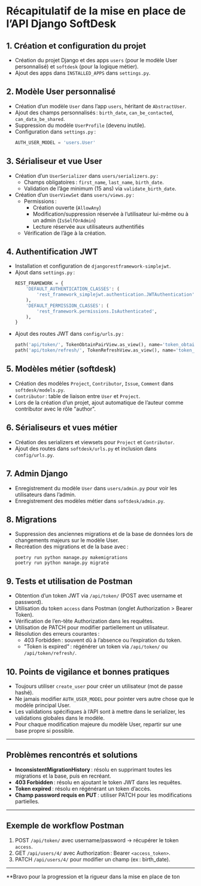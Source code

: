 # Récapitulatif de la mise en place de l’API Django SoftDesk

## 1. Création et configuration du projet

- Création du projet Django et des apps `users` (pour le modèle User personnalisé) et `softdesk` (pour la logique métier).
- Ajout des apps dans `INSTALLED_APPS` dans `settings.py`.

## 2. Modèle User personnalisé

- Création d’un modèle `User` dans l’app `users`, héritant de `AbstractUser`.
- Ajout des champs personnalisés : `birth_date`, `can_be_contacted`, `can_data_be_shared`.
- Suppression du modèle `UserProfile` (devenu inutile).
- Configuration dans `settings.py` :
  ```python
  AUTH_USER_MODEL = 'users.User'
  ```

## 3. Sérialiseur et vue User

- Création d’un `UserSerializer` dans `users/serializers.py` :
  - Champs obligatoires : `first_name`, `last_name`, `birth_date`.
  - Validation de l’âge minimum (15 ans) via `validate_birth_date`.
- Création d’un `UserViewSet` dans `users/views.py` :
  - Permissions : 
    - Création ouverte (`AllowAny`)
    - Modification/suppression réservée à l’utilisateur lui-même ou à un admin (`IsSelfOrAdmin`)
    - Lecture réservée aux utilisateurs authentifiés
  - Vérification de l’âge à la création.

## 4. Authentification JWT

- Installation et configuration de `djangorestframework-simplejwt`.
- Ajout dans `settings.py` :
  ```python
  REST_FRAMEWORK = {
      'DEFAULT_AUTHENTICATION_CLASSES': (
          'rest_framework_simplejwt.authentication.JWTAuthentication',
      ),
      'DEFAULT_PERMISSION_CLASSES': (
          'rest_framework.permissions.IsAuthenticated',
      ),
  }
  ```
- Ajout des routes JWT dans `config/urls.py` :
  ```python
  path('api/token/', TokenObtainPairView.as_view(), name='token_obtain_pair'),
  path('api/token/refresh/', TokenRefreshView.as_view(), name='token_refresh'),
  ```

## 5. Modèles métier (softdesk)

- Création des modèles `Project`, `Contributor`, `Issue`, `Comment` dans `softdesk/models.py`.
- `Contributor` : table de liaison entre `User` et `Project`.
- Lors de la création d’un projet, ajout automatique de l’auteur comme contributor avec le rôle "author".

## 6. Sérialiseurs et vues métier

- Création des serializers et viewsets pour `Project` et `Contributor`.
- Ajout des routes dans `softdesk/urls.py` et inclusion dans `config/urls.py`.

## 7. Admin Django

- Enregistrement du modèle `User` dans `users/admin.py` pour voir les utilisateurs dans l’admin.
- Enregistrement des modèles métier dans `softdesk/admin.py`.

## 8. Migrations

- Suppression des anciennes migrations et de la base de données lors de changements majeurs sur le modèle User.
- Recréation des migrations et de la base avec :
  ```
  poetry run python manage.py makemigrations
  poetry run python manage.py migrate
  ```

## 9. Tests et utilisation de Postman

- Obtention d’un token JWT via `/api/token/` (POST avec username et password).
- Utilisation du token `access` dans Postman (onglet Authorization > Bearer Token).
- Vérification de l’en-tête Authorization dans les requêtes.
- Utilisation de PATCH pour modifier partiellement un utilisateur.
- Résolution des erreurs courantes :
  - 403 Forbidden : souvent dû à l’absence ou l’expiration du token.
  - "Token is expired" : régénérer un token via `/api/token/` ou `/api/token/refresh/`.

## 10. Points de vigilance et bonnes pratiques

- Toujours utiliser `create_user` pour créer un utilisateur (mot de passe hashé).
- Ne jamais modifier `AUTH_USER_MODEL` pour pointer vers autre chose que le modèle principal User.
- Les validations spécifiques à l’API sont à mettre dans le serializer, les validations globales dans le modèle.
- Pour chaque modification majeure du modèle User, repartir sur une base propre si possible.

---

## Problèmes rencontrés et solutions

- **InconsistentMigrationHistory** : résolu en supprimant toutes les migrations et la base, puis en recréant.
- **403 Forbidden** : résolu en ajoutant le token JWT dans les requêtes.
- **Token expired** : résolu en régénérant un token d’accès.
- **Champ password requis en PUT** : utiliser PATCH pour les modifications partielles.

---

## Exemple de workflow Postman

1. POST `/api/token/` avec username/password → récupérer le token `access`.
2. GET `/api/users/4/` avec Authorization : Bearer `<access_token>`.
3. PATCH `/api/users/4/` pour modifier un champ (ex : birth_date).

---

**Bravo pour la progression et la rigueur dans la mise en place de ton